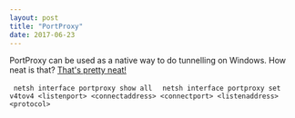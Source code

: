 ```yaml
---
layout: post
title: "PortProxy"
date: 2017-06-23
---
```

<p>
PortProxy can be used as a native way to do tunnelling on Windows. How neat is that? <a href="https://youtu.be/Hm3JodBR-vs?t=21s">That's pretty neat!</a>
</p>
<p><code> netsh interface portproxy show all </code>
<code> netsh interface portproxy set v4tov4 &lt;listenport&gt; &lt;connectaddress&gt; &lt;connectport&gt; &lt;listenaddress&gt; &lt;protocol&gt;
</p>
